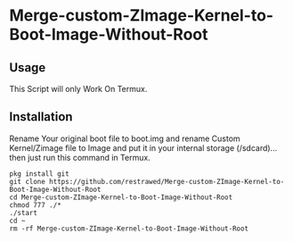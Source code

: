 # Merge-custom-ZImage-Kernel-to-Boot-Image-Without-Root
## Usage
This Script will only Work On Termux.


## Installation
Rename Your original boot file to boot.img and rename Custom Kernel/Zimage file to Image and put it in your internal storage (/sdcard)...
then just run this command in Termux. 
```
pkg install git
git clone https://github.com/restrawed/Merge-custom-ZImage-Kernel-to-Boot-Image-Without-Root
cd Merge-custom-ZImage-Kernel-to-Boot-Image-Without-Root
chmod 777 ./*
./start
cd ~
rm -rf Merge-custom-ZImage-Kernel-to-Boot-Image-Without-Root
```

